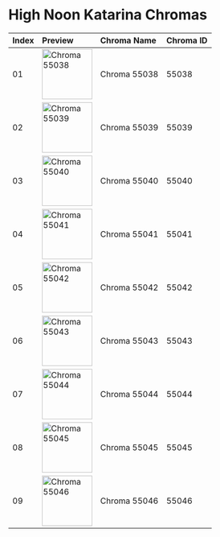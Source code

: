 # High Noon Katarina Chromas

| Index | Preview | Chroma Name | Chroma ID |
|:---|:---|:---|:---|
| 01 | <img src='https://raw.communitydragon.org/latest/plugins/rcp-be-lol-game-data/global/default/v1/champion-chroma-images/55/55038.png' alt='Chroma 55038' width='100'> | Chroma 55038 | 55038 |
| 02 | <img src='https://raw.communitydragon.org/latest/plugins/rcp-be-lol-game-data/global/default/v1/champion-chroma-images/55/55039.png' alt='Chroma 55039' width='100'> | Chroma 55039 | 55039 |
| 03 | <img src='https://raw.communitydragon.org/latest/plugins/rcp-be-lol-game-data/global/default/v1/champion-chroma-images/55/55040.png' alt='Chroma 55040' width='100'> | Chroma 55040 | 55040 |
| 04 | <img src='https://raw.communitydragon.org/latest/plugins/rcp-be-lol-game-data/global/default/v1/champion-chroma-images/55/55041.png' alt='Chroma 55041' width='100'> | Chroma 55041 | 55041 |
| 05 | <img src='https://raw.communitydragon.org/latest/plugins/rcp-be-lol-game-data/global/default/v1/champion-chroma-images/55/55042.png' alt='Chroma 55042' width='100'> | Chroma 55042 | 55042 |
| 06 | <img src='https://raw.communitydragon.org/latest/plugins/rcp-be-lol-game-data/global/default/v1/champion-chroma-images/55/55043.png' alt='Chroma 55043' width='100'> | Chroma 55043 | 55043 |
| 07 | <img src='https://raw.communitydragon.org/latest/plugins/rcp-be-lol-game-data/global/default/v1/champion-chroma-images/55/55044.png' alt='Chroma 55044' width='100'> | Chroma 55044 | 55044 |
| 08 | <img src='https://raw.communitydragon.org/latest/plugins/rcp-be-lol-game-data/global/default/v1/champion-chroma-images/55/55045.png' alt='Chroma 55045' width='100'> | Chroma 55045 | 55045 |
| 09 | <img src='https://raw.communitydragon.org/latest/plugins/rcp-be-lol-game-data/global/default/v1/champion-chroma-images/55/55046.png' alt='Chroma 55046' width='100'> | Chroma 55046 | 55046 |
